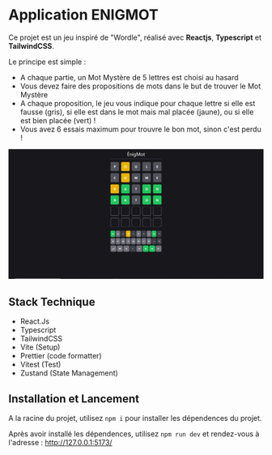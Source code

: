 # Application ENIGMOT

Ce projet est un jeu inspiré de "Wordle", réalisé avec **Reactjs**, **Typescript** et **TailwindCSS**.

Le principe est simple :

- A chaque partie, un Mot Mystère de 5 lettres est choisi au hasard
- Vous devez faire des propositions de mots dans le but de trouver le Mot Mystère
- A chaque proposition, le jeu vous indique pour chaque lettre si elle est fausse (gris), si elle est dans le mot mais mal placée (jaune), ou si elle est bien placée (vert) !
- Vous avez 6 essais maximum pour trouvre le bon mot, sinon c'est perdu !

![Screenshot d'une partie de jeu'](/public/Game_Screenshot.JPG 'Partie de jeu Enigmot')

## Stack Technique

- React.Js
- Typescript
- TailwindCSS
- Vite (Setup)
- Prettier (code formatter)
- Vitest (Test)
- Zustand (State Management)

## Installation et Lancement

A la racine du projet, utilisez `npm i` pour installer les dépendences du projet.

Après avoir installé les dépendences, utilisez `npm run dev` et rendez-vous à l'adresse : http://127.0.0.1:5173/
